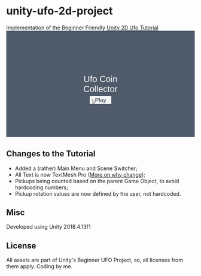 # unity-ufo-2d-project
Implementation of the Beginner Friendly [Unity 2D Ufo Tutorial](https://www.youtube.com/watch?v=jTtCsOjNwJQ&list=PLX2vGYjWbI0RZ3M5zSs-cegtIzv-FBi4q)
![](/repo-assets/ufo-coin-collector.gif)
## Changes to the Tutorial
* Added a (rather) Main Menu and Scene Switcher;
* All Text is now TextMesh Pro ([More on why change](https://blogs.unity3d.com/pt/2018/10/16/making-the-most-of-textmesh-pro-in-unity-2018/));
* Pickups being counted based on the parent Game Object, to avoid hardcoding numbers;
* Pickup rotation values are now defined by the user, not hardcoded.

## Misc

Developed using Unity 2018.4.13f1

## License

All assets are part of Unity's Beginner UFO Project, so, all licenses from them apply. 
Coding by me.
